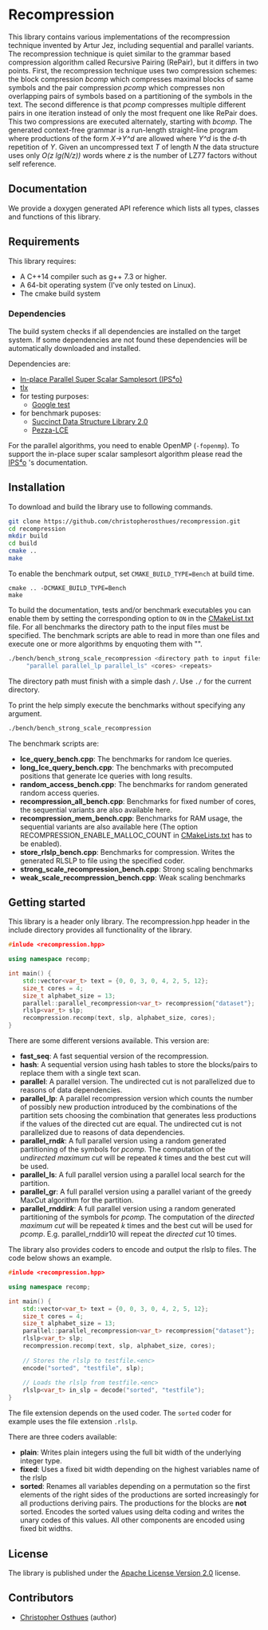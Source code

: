# Recompression
This library contains various implementations of the recompression technique invented by Artur Jez, including sequential and parallel variants. The recompression technique is quiet similar to the grammar based compression algorithm called Recursive Pairing (RePair), but it differs in two points. First, the recompression technique uses two compression schemes: the block compression *bcomp* which compresses maximal blocks of same symbols and the pair compression *pcomp* which compresses non overlapping pairs of symbols based on a partitioning of the symbols in the text. The second difference is that *pcomp* compresses multiple different pairs in one iteration instead of only the most frequent one like RePair does. This two compressions are executed alternately, starting with *bcomp*. The generated context-free grammar is a run-length straight-line program where productions of the form *X->Y^d* are allowed where *Y^d* is the *d*-th repetition of *Y*. Given an uncompressed text *T* of length *N* the data structure uses only *O(z lg(N/z))* words where *z* is the number of LZ77 factors without self reference.

## Documentation
We provide a doxygen generated API reference which lists all types, classes and functions of this library.

## Requirements
This library requires:

* A C++14 compiler such as g++ 7.3 or higher.
* A 64-bit operating system (I've only tested on Linux).
* The cmake build system

### Dependencies
The build system checks if all dependencies are installed on the target system. If some dependencies are not found these dependencies will be automatically downloaded and installed.

Dependencies are:

* [In-place Parallel Super Scalar Samplesort (IPS⁴o)](https://github.com/SaschaWitt/ips4o.git)
* [tlx](https://github.com/tlx/tlx.git)
* for testing purposes:
  * [Google test](https://github.com/google/googletest.git)
* for benchmark puposes:
  * [Succinct Data Structure Library 2.0](https://github.com/simongog/sdsl-lite.git)
  * [Pezza-LCE](https://github.com/al-xyz/prezza-lce)
  
For the parallel algorithms, you need to enable OpenMP (``-fopenmp``). To support the in-place super scalar samplesort algorithm please read the [IPS⁴o](https://github.com/SaschaWitt/ips4o.git) 's documentation.

## Installation
To download and build the library use to following commands.

```bash
git clone https://github.com/christopherosthues/recompression.git
cd recompression
mkdir build
cd build
cmake ..
make
```

To enable the benchmark output, set ``CMAKE_BUILD_TYPE=Bench`` at build time.

```
cmake .. -DCMAKE_BUILD_TYPE=Bench
make
```

To build the documentation, tests and/or benchmark executables you can enable them by setting the corresponding option to ``ON`` in the [CMakeList.txt](CMakeLists.txt) file. For all benchmarks the directory path to the input files must be specified. The benchmark scripts are able to read in more than one files and execute one or more algorithms by enquoting them with "".

```bash
./bench/bench_strong_scale_recompression <directory path to input files>/ "<file1> <file2> <file3>"
     "parallel parallel_lp parallel_ls" <cores> <repeats>
```
The directory path must finish with a simple dash ``/``. Use ``./`` for the current directory.

To print the help simply execute the benchmarks without specifying any argument.

```bash
./bench/bench_strong_scale_recompression
```
The benchmark scripts are:

* **lce_query_bench.cpp**: The benchmarks for random lce queries.
* **long_lce_query_bench.cpp**: The benchmarks with precomputed positions that generate lce queries with long results.
* **random_access_bench.cpp**: The benchmarks for random generated random access queries.
* **recompression_all_bench.cpp**: Benchmarks for fixed number of cores, the sequential variants are also available here.
* **recompression_mem_bench.cpp**: Benchmarks for RAM usage, the sequential variants are also available here (The option RECOMPRESSION_ENABLE_MALLOC_COUNT in [CMakeLists.txt](CMakeLists.txt) has to be enabled).
* **store_rlslp_bench.cpp**: Benchmarks for compression. Writes the generated RLSLP to file using the specified coder.
* **strong_scale_recompression_bench.cpp**: Strong scaling benchmarks
* **weak_scale_recompression_bench.cpp**: Weak scaling benchmarks


## Getting started

This library is a header only library. The recompression.hpp header in the include directory provides all functionality of the library.

```cpp
#inlude <recompression.hpp>

using namespace recomp;

int main() {
    std::vector<var_t> text = {0, 0, 3, 0, 4, 2, 5, 12};
    size_t cores = 4;
    size_t alphabet_size = 13;
    parallel::parallel_recompression<var_t> recompression{"dataset"};
    rlslp<var_t> slp;
    recompression.recomp(text, slp, alphabet_size, cores);
}
```

There are some different versions available. This version are:

* **fast_seq**: A fast sequential version of the recompression.
* **hash**: A sequential version using hash tables to store the blocks/pairs to replace them with a single text scan.
* **parallel**: A parallel version. The undirected cut is not parallelized due to reasons of data dependencies.
* **parallel_lp**: A parallel recompression version which counts the number of possibly new production introduced by the combinations of the partition sets choosing the combination that generates less productions if the values of the directed cut are equal. The undirected cut is not parallelized due to reasons of data dependencies.
* **parallel_rnd*k***: A full parallel version using a random generated partitioning of the symbols for *pcomp*. The computation of the *undirected maximum cut* will be repeated *k* times and the best cut will be used.
* **parallel_ls**: A full parallel version using a parallel local search for the partition.
* **parallel_gr**: A full parallel version using a parallel variant of the greedy MaxCut algorithm for the partition.
* **parallel_rnddir*k***: A full parallel version using a random generated partitioning of the symbols for *pcomp*. The computation of the *directed maximum cut* will be repeated *k* times and the best cut will be used for *pcomp*. E.g. parallel_rnddir10 will repeat the *directed cut* 10 times.



The library also provides coders to encode and output the rlslp to files. The code below shows an example.

```cpp
#inlude <recompression.hpp>

using namespace recomp;

int main() {
    std::vector<var_t> text = {0, 0, 3, 0, 4, 2, 5, 12};
    size_t cores = 4;
    size_t alphabet_size = 13;
    parallel::parallel_recompression<var_t> recompression{"dataset"};
    rlslp<var_t> slp;
    recompression.recomp(text, slp, alphabet_size, cores);
    
    // Stores the rlslp to testfile.<enc>
    encode("sorted", "testfile", slp);
    
    // Loads the rlslp from testfile.<enc>
    rlslp<var_t> in_slp = decode("sorted", "testfile");
}
```

The file extension depends on the used coder. The `sorted` coder for example uses the file extension `.rlslp`.

There are three coders available:

* **plain**: Writes plain integers using the full bit width of the underlying integer type.
* **fixed**: Uses a fixed bit width depending on the highest variables name of the rlslp
* **sorted**: Renames all variables depending on a permutation so the first elements of the right sides of the productions are sorted increasingly for all productions deriving pairs. The productions for the blocks are **not** sorted. Encodes the sorted values using delta coding and writes the unary codes of this values. All other components are encoded using fixed bit widths.

## License
The library is published under the [Apache License Version 2.0](LICENSE) license.

## Contributors

* [Christopher Osthues](https://github.com/ChristopherOsthues) (author)
